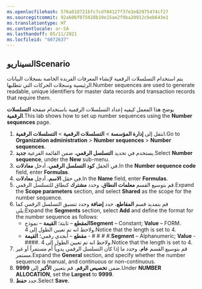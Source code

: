 ```yaml
---
ms.openlocfilehash: 576a8187216fc7cdf04127f37e3e82975474cf27
ms.sourcegitcommit: 92a606f075028b19e15ae2f9ba20912cbeb643e1
ms.translationtype: HT
ms.contentlocale: ar-SA
ms.lasthandoff: 05/11/2021
ms.locfileid: "6072637"
---
```

## <a name="scenario"></a><span data-ttu-id="97e39-101">السيناريو</span><span class="sxs-lookup"><span data-stu-id="97e39-101">Scenario</span></span>

<span data-ttu-id="97e39-102">يتم استخدام التسلسلات الرقمية لإنشاء المعرفات الفريدة الخاصة بسجلات البيانات الرئيسية وسجلات الحركات التي تتطلبها.</span><span class="sxs-lookup"><span data-stu-id="97e39-102">Number sequences are used to generate readable, unique identifiers for master data records and transaction records that require them.</span></span> 

<span data-ttu-id="97e39-103">يوضح هذا المعمل كيفيه إعداد التسلسلات الرقمية باستخدام صفحة **التسلسلات الرقمية**.</span><span class="sxs-lookup"><span data-stu-id="97e39-103">This lab shows how to set up number sequences using the **Number sequences** page.</span></span>

1. <span data-ttu-id="97e39-104">انتقل إلى **إدارة المؤسسة** > **التسلسلات الرقمية** > **التسلسلات الرقمية**.</span><span class="sxs-lookup"><span data-stu-id="97e39-104">Go to **Organization administration** > **Number sequences** > **Number sequences**.</span></span>
2. <span data-ttu-id="97e39-105">يستخدم في تحديد **التسلسل الرقمي**، ضمن القائمة الفرعية **جديد**.</span><span class="sxs-lookup"><span data-stu-id="97e39-105">Select **Number sequence**, under the **New** sub-menu.</span></span>
3. <span data-ttu-id="97e39-106">في الحقل **كود التسلسل الرقمي**، أدخل **معادلات**.</span><span class="sxs-lookup"><span data-stu-id="97e39-106">In the **Number sequence code** field, enter **Formulas**.</span></span>
4. <span data-ttu-id="97e39-107">في حقل **الاسم**، أدخِل **معادلات**.</span><span class="sxs-lookup"><span data-stu-id="97e39-107">In the **Name** field, enter **Formulas**.</span></span>
5. <span data-ttu-id="97e39-108">قم بتوسيع القسم **معلمات النطاق**، وحدد **مشترك** كنطاق للتسلسل الرقمي.</span><span class="sxs-lookup"><span data-stu-id="97e39-108">Expand the **Scope parameters** section, and select **Shared** as the scope for the number sequence.</span></span>
6. <span data-ttu-id="97e39-109">قم بتمديد قسم **المقاطع**، حدد **إضافة** وحدد تنسيق التسلسل الرقمي كما يلي:</span><span class="sxs-lookup"><span data-stu-id="97e39-109">Expand the **Segments** section, select **Add** and define the format for the number sequence as follows:</span></span>
   - <span data-ttu-id="97e39-110">**المقطع** – ثابتة؛ **القيمة** – نموذج</span><span class="sxs-lookup"><span data-stu-id="97e39-110">**Segment** – Constant; **Value** – FORM.</span></span> <span data-ttu-id="97e39-111">ولاحظ انه تم تعيين الطول إلى 4.</span><span class="sxs-lookup"><span data-stu-id="97e39-111">Notice that the length is set to 4.</span></span>
   - <span data-ttu-id="97e39-112">**مقطع** – أبجدي رقمي؛ **القيمة** - # # # #.</span><span class="sxs-lookup"><span data-stu-id="97e39-112">**Segment** – Alphanumeric; **Value** - ####.</span></span> <span data-ttu-id="97e39-113">ولاحظ انه تم تعيين الطول إلى 4.</span><span class="sxs-lookup"><span data-stu-id="97e39-113">Notice that the length is set to 4.</span></span>
7. <span data-ttu-id="97e39-114">قم بتوسيع القسم **عام**، وحدد ما إذا كان التسلسل الرقمي يدوياً أم مستمراً أو غير مستمر.</span><span class="sxs-lookup"><span data-stu-id="97e39-114">Expand the **General** section, and specify whether the number sequence is manual, and continuous or non-continuous.</span></span>
8. <span data-ttu-id="97e39-115">ضمن **تخصيص الرقم**، قم بتعيين **الأكبر** إلى **9999**.</span><span class="sxs-lookup"><span data-stu-id="97e39-115">Under **NUMBER ALLOCATION**, set the **Largest** to **9999**.</span></span>
9. <span data-ttu-id="97e39-116">حدد **حفظ**.</span><span class="sxs-lookup"><span data-stu-id="97e39-116">Select **Save**.</span></span>
 
